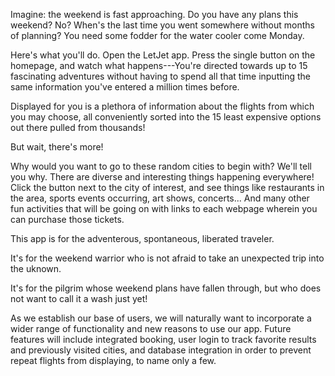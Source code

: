 Imagine: the weekend is fast approaching. Do you have any plans this weekend? No? When's the last time you went somewhere without months of planning? You need some fodder for the water cooler come Monday.

Here's what you'll do. Open the LetJet app. Press the single button on the homepage, and watch what happens---You're directed towards up to 15 fascinating adventures without having to spend all that time inputting the same information you've entered a million times before.

Displayed for you is a plethora of information about the flights from which you may choose, all conveniently sorted into the 15 least expensive options out there pulled from thousands!

But wait, there's more!

Why would you want to go to these random cities to begin with? We'll tell you why. There are diverse and interesting things happening everywhere! Click the button next to the city of interest, and see things like restaurants in the area, sports events occurring, art shows, concerts... And many other fun activities that will be going on with links to each webpage wherein you can purchase those tickets.

This app is for the adventerous, spontaneous, liberated traveler.

It's for the weekend warrior who is not afraid to take an unexpected trip into the uknown.

It's for the pilgrim whose weekend plans have fallen through, but who does not want to call it a wash just yet!

As we establish our base of users, we will naturally want to incorporate a wider range of functionality and new reasons to use our app. Future features will include integrated booking, user login to track favorite results and previously visited cities, and database integration in order to prevent repeat flights from displaying, to name only a few. 